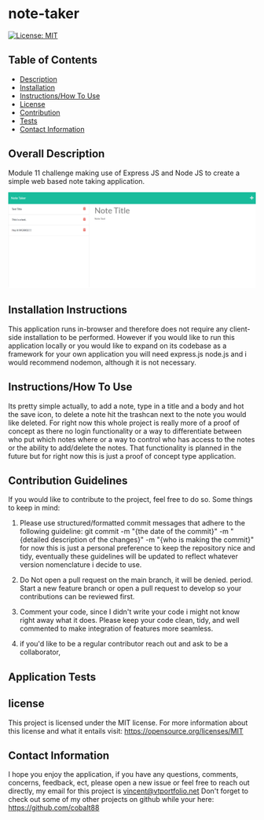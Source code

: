 # note-taker

[![License: MIT](https://img.shields.io/badge/License-MIT-yellow.svg)](https://opensource.org/licenses/MIT)

 ## Table of Contents

- [Description](#overall-description)
- [Installation](#installation-instructions)
- [Instructions/How To Use](#instructions/how-to-use)
- [License](#license)
- [Contribution](#contribution-guidelines)
- [Tests](#application-tests)
- [Contact Information](#contact-information)



 ## Overall Description 

Module 11 challenge making use of Express JS and Node JS to create a simple web based note taking application.

 ![Alt text](./public/assets/images/localhost_3009_notes.png)

 ## Installation Instructions
This application runs in-browser and therefore does not require any client-side installation to be performed. However if you would like to run this application locally or you would like to expand on its codebase as a framework for your own application you will need express.js node.js and i would recommend nodemon, although it is not necessary.

 ## Instructions/How To Use
  Its pretty simple actually, to add a note, type in a title and a body and hot the save icon, to delete a note hit the trashcan next to the note you would like deleted. 
  For right now this whole project is really more of a proof of concept as there no login functionality or a way to differentiate between who put which notes where or a way to control who has access to the notes or the ability to add/delete the notes. 
  That functionality is planned in the future but for right now this is just a proof of concept type application. 

 

 ## Contribution Guidelines
 If you would like to contribute to the project, feel free to do so. Some things to keep in mind:

 1. Please use structured/formatted commit messages that adhere to the following guideline: git commit -m "{the date of the commit}" -m "{detailed description of the changes}" -m "{who is making the commit}"
 for now this is just a personal preference to keep the repository nice and tidy, eventually these guidelines will be updated to reflect whatever version nomenclature i decide to use. 

 2. Do Not open a pull request on the main branch, it will be denied. period. Start a new feature branch or open a pull request to develop so your contributions can be reviewed first. 

 3. Comment your code, since I didn't write your code i might not know right away what it does. Please keep your code clean, tidy, and well commented to make integration of features more seamless. 

 4. if you'd like to be a regular contributor reach out and ask to be a collaborator, 

 ## Application Tests




## license
  This project is licensed under the MIT license.
  For more information about this license and what it entails visit: https://opensource.org/licenses/MIT

 ## Contact Information
I hope you enjoy the application, if you have any questions, comments, concerns, feedback, ect, 
please open a new issue or feel free to reach out directly, my email for this project is vincent@vtportfolio.net
Don't forget to check out some of my other projects on github while your here: https://github.com/cobalt88
